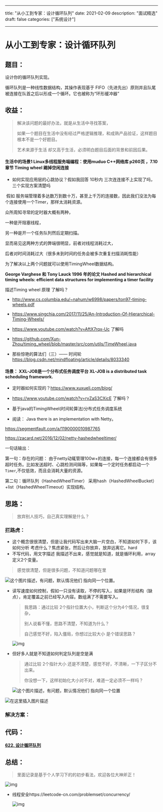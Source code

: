 
---
title: "从小工到专家：设计循环队列"
date: 2021-02-09
description: "面试精选"
draft: false
categories: ["系统设计"]

---


#  从小工到专家：设计循环队列

## 题目：



设计你的循环队列实现。

循环队列是一种线性数据结构，其操作表现基于 FIFO（先进先出）原则并且队尾被连接在队首之后以形成一个循环。它也被称为“环形缓冲器”





## 收益：

> 解决该问题的最好办法，就是从生活中寻找答案，
>
> 如果一个题目在生活中没有经过严格逻辑推理，和成熟产品验证，这样题目根本不是一个好题目。
>
> 艺术来源于生活 却又高于生活，必须明白题目后面的背景和前因后果。



#### 生活中的场景1 Linux多线程服务端编程：使用muduo C++网络库 p260页 ，7.10章节 Timing wheel 踢掉空闲连接



- 如何实现应用层的心跳协议？假如我回答 10秒内 三次连连接不上实现了吗，三个实现方案清楚吗

​     假如 服务端管理着多达数万到数十万，甚至上千万的连接数，因此我们没法为每个连接使用一个Timer，那样太消耗资源。



众所周知寻常的定时器大概有两种，

一种是开阻塞线程，

另一种是开一个任务队列然后定期扫描。

显而易见这两种方式的弊端很明显，前者对线程消耗过大，

后者对时间消耗过大（很多未到时间的任务会被多次重复扫描消耗性能）

  为了解决以上两个问题就可以使用TimingWheel数据结构。







**George Varghese 和 Tony Lauck 1996 年的论文 Hashed and hierarchical timing wheels: efficient data structures for implementing a timer facility** 

描述Timing wheel 原理 了解吗？

-  http://www.cs.columbia.edu/~nahum/w6998/papers/ton97-timing-wheels.pdf

- https://www.singchia.com/2017/11/25/An-Introduction-Of-Hierarchical-Timing-Wheels/

- https://www.youtube.com/watch?v=AftX7rqx-Uc  了解吗

- https://github.com/Xun-Zhou/timing_wheel/blob/master/src/com/utils/TimeWheel.java

- 那些惊艳的算法们（三）—— 时间轮 https://blog.csdn.net/mindfloating/article/details/8033340

  
  
   
  
  



#### 场景： XXL-JOB是一个分布式任务调度平台 XL-JOB is a distributed task scheduling framework.

- 定时器如何实现的？https://www.xuxueli.com/blog/

- https://www.youtube.com/watch?v=rvZaS3CXicE 了解吗？

- 基于java的TimingWheel(时间轮算法)分布式任务调度系统

-  阅读： Java there is an implementation with Netty。

  https://segmentfault.com/a/1190000010987765

  https://zacard.net/2016/12/02/netty-hashedwheeltimer/

 一句话输出：

第一句：存在的问题： 由于netty动辄管理100w+的连接，每一个连接都会有很多超时任务。比如发送超时、心跳检测间隔等，如果每一个定时任务都启动一个`Timer`,不仅低效，而且会消耗大量的资源。



第二句：循环队列（HashedWheelTimer） 采用hash（HashedWheelBucket）+list（HashedWheelTimeout）实现结构。





 





##  思路：

> 放弃别人技巧，自己真实理解是什么？

### 拦路虎：



- 这个概念很很清楚，但是让我代码写出来大脑一片空白，不知道如何下手，该如何分析 考虑什么？焦虑紧张，然后让你放弃，放弃远离它。hard
- 不写代码，用文字描述 我描述不出来，感觉就是知道，就是循环利用，array 定义2个变量。

> 感觉很清楚，但是很多问题，不知道问题哪在里

![这个图片描述，有问题，默认情况他们 指向同一个位置。](https://img-blog.csdnimg.cn/20200510160036482.png?x-oss-process=image/watermark,type_ZmFuZ3poZW5naGVpdGk,shadow_10,text_aHR0cHM6Ly9ibG9nLmNzZG4ubmV0L3hpbmRvbw==,size_16,color_FFFFFF,t_70#pic_center)

- 读写速度如何控制，假如一只没有读取，不停的写入，如果是环形结构（缺点），肯定覆盖之前已经写入内容。数组满了不需要写入。 

  > 我思路：通过比较 2个指针位置大小，判断这个分为4个情况，很复杂，
  >
  >  别人说看不懂，思路不清楚，不知道为什么？
  >
  > 自己感觉不好，陷入僵局，你想过比较大小 是个错误思路？

  ![img](https://pic.leetcode-cn.com/Figures/622/622_queue_with_array.png)

- 但好多人就是不知道如何判定队列是空是满

  > 通过比较 2个指针大小 还是不清楚，感觉不好，不清晰，一下子区分不出来。
  >
  > 你没想一下，这样初始化大小对不对，难道一定必须不一样吗？

  ![这个图片描述，有问题，默认情况他们 指向同一个位置](https://img-blog.csdnimg.cn/20200510163242576.png?x-oss-process=image/watermark,type_ZmFuZ3poZW5naGVpdGk,shadow_10,text_aHR0cHM6Ly9ibG9nLmNzZG4ubmV0L3hpbmRvbw==,size_16,color_FFFFFF,t_70#pic_center)

![在这里插入图片描述](https://img-blog.csdnimg.cn/20200510163357770.png?x-oss-process=image/watermark,type_ZmFuZ3poZW5naGVpdGk,shadow_10,text_aHR0cHM6Ly9ibG9nLmNzZG4ubmV0L3hpbmRvbw==,size_16,color_FFFFFF,t_70#pic_center)

### 解决方案：





## 代码：



#### [622. 设计循环队列](https://leetcode-cn.com/problems/design-circular-queue/)







## 总结：

> 里面记录是基于个人学习下的的初步看法，欢迎各位大神斧正！



![img](https://static001.geekbang.org/infoq/d4/d49895a5a5e4a8bd484a3be971be424b.png)

- 线程安全https://leetcode-cn.com/problemset/concurrency/

  ![img](https://static001.geekbang.org/infoq/0c/0cb657f88290ebf252850d22b229189a.png)